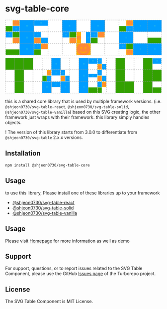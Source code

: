 # svg-table-core

![Logo](https://raw.githubusercontent.com/wootra/svg-table/main/packages/svg-table/logo.svg)

this is a shared core library that is used by multiple framework versions. (i.e. `@shjeon0730/svg-table-react`, `@shjeon0730/svg-table-solid`, `@shjeon0730/svg-table-vanilla`)
based on this SVG creating logic, the other framework just wraps with their framework.
this library simply handles objects.

! The version of this library starts from 3.0.0 to differentiate from `@shjeon0730/svg-table` 2.x.x versions.

## Installation

```sh
npm install @shjeon0730/svg-table-core
```

## Usage

to use this library, Please install one of these libraries up to your framework

- [@shjeon0730/svg-table-react](https://www.npmjs.com/package/@shjeon0730/svg-table-react)
- [@shjeon0730/svg-table-solid](https://www.npmjs.com/package/@shjeon0730/svg-table-solid)
- [@shjeon0730/svg-table-vanilla](https://www.npmjs.com/package/@shjeon0730/svg-table-vanilla)

## Usage

Please visit [Homepage](https://svg-table.com/) for more information as well as demo

## Support

For support, questions, or to report issues related to the SVG Table Component, please use the GitHub [Issues page](https://github.com/wootra/svg-table/issues) of the Turborepo project.

## License

The SVG Table Component is MIT License.
